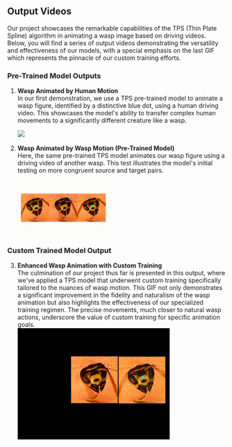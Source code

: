 ## Output Videos

Our project showcases the remarkable capabilities of the TPS (Thin Plate Spline) algorithm in animating a wasp image based on driving videos. Below, you will find a series of output videos demonstrating the versatility and effectiveness of our models, with a special emphasis on the last GIF which represents the pinnacle of our custom training efforts.

### Pre-Trained Model Outputs

1. **Wasp Animated by Human Motion**  
   In our first demonstration, we use a TPS pre-trained model to animate a wasp figure, identified by a distinctive blue dot, using a human driving video. This showcases the model's ability to transfer complex human movements to a significantly different creature like a wasp.  

   <img src="https://github.com/Kacy-SME/tpsm/blob/main/assets/result-WaspHuman.gif" width="50%" />

3. **Wasp Animated by Wasp Motion (Pre-Trained Model)**  
   Here, the same pre-trained TPS model animates our wasp figure using a driving video of another wasp. This test illustrates the model's initial testing on more congruent source and target pairs.  
   
<img src="https://github.com/Kacy-SME/tpsm/blob/main/assets/result-PretrainedWasp.gif" width="50%" />

### Custom Trained Model Output

3. **Enhanced Wasp Animation with Custom Training**  
   The culmination of our project thus far is presented in this output, where we've applied a TPS model that underwent custom training specifically tailored to the nuances of wasp motion. This GIF not only demonstrates a significant improvement in the fidelity and naturalism of the wasp animation but also highlights the effectiveness of our specialized training regimen. The precise movements, much closer to natural wasp actions, underscore the value of custom training for specific animation goals.  
   ![TPS custom trained model with a wasp source (with blue dot) and wasp driving video](https://github.com/Kacy-SME/tpsm/blob/main/assets/result-TrainedWasp.gif)

